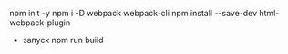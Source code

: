 
npm init -y
npm i -D webpack webpack-cli
npm install --save-dev html-webpack-plugin

- запуск 
npm run build